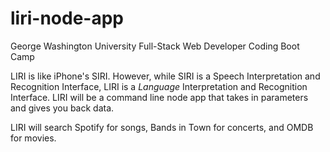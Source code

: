# liri-node-app
George Washington University Full-Stack Web Developer Coding Boot Camp

 LIRI is like iPhone's SIRI. However, while SIRI is a Speech Interpretation and Recognition Interface, LIRI is a _Language_ Interpretation and Recognition Interface. LIRI will be a command line node app that takes in parameters and gives you back data.

 LIRI will search Spotify for songs, Bands in Town for concerts, and OMDB for movies.